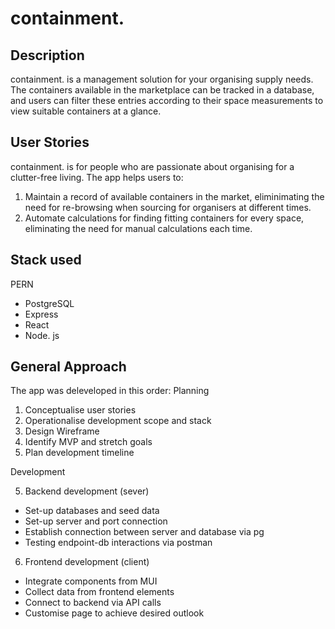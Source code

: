 # containment.

## Description

containment. is a management solution for your organising supply needs. The containers available in the marketplace can be tracked in a database, and users can filter these entries according to their space measurements to view suitable containers at a glance.

## User Stories

containment. is for people who are passionate about organising for a clutter-free living. The app helps users to:

1.  Maintain a record of available containers in the market, eliminimating the need for re-browsing when sourcing for organisers at different times.
2.  Automate calculations for finding fitting containers for every space, eliminating the need for manual calculations each time.

## Stack used

PERN

- PostgreSQL
- Express
- React
- Node. js

## General Approach

The app was deleveloped in this order:
Planning

1. Conceptualise user stories
2. Operationalise development scope and stack
3. Design Wireframe
4. Identify MVP and stretch goals
5. Plan development timeline

Development

5.  Backend development (sever)

- Set-up databases and seed data
- Set-up server and port connection
- Establish connection between server and database via pg
- Testing endpoint-db interactions via postman

6. Frontend development (client)

- Integrate components from MUI
- Collect data from frontend elements
- Connect to backend via API calls
- Customise page to achieve desired outlook
